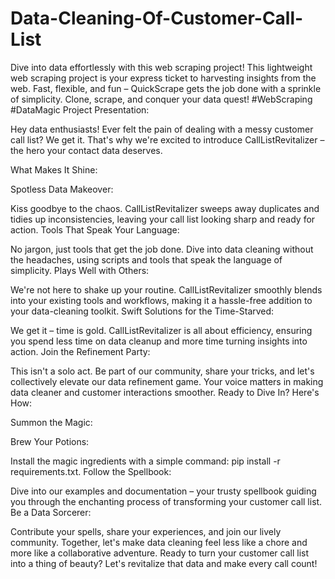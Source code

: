 # Data-Cleaning-Of-Customer-Call-List
Dive into data effortlessly with this web scraping project!  This lightweight web scraping project is your express ticket to harvesting insights from the web. Fast, flexible, and fun – QuickScrape gets the job done with a sprinkle of simplicity. Clone, scrape, and conquer your data quest!  #WebScraping #DataMagic
Project Presentation:

Hey data enthusiasts! Ever felt the pain of dealing with a messy customer call list? We get it. That's why we're excited to introduce CallListRevitalizer – the hero your contact data deserves.

What Makes It Shine:

Spotless Data Makeover:

Kiss goodbye to the chaos. CallListRevitalizer sweeps away duplicates and tidies up inconsistencies, leaving your call list looking sharp and ready for action.
Tools That Speak Your Language:

No jargon, just tools that get the job done. Dive into data cleaning without the headaches, using scripts and tools that speak the language of simplicity.
Plays Well with Others:

We're not here to shake up your routine. CallListRevitalizer smoothly blends into your existing tools and workflows, making it a hassle-free addition to your data-cleaning toolkit.
Swift Solutions for the Time-Starved:

We get it – time is gold. CallListRevitalizer is all about efficiency, ensuring you spend less time on data cleanup and more time turning insights into action.
Join the Refinement Party:

This isn't a solo act. Be part of our community, share your tricks, and let's collectively elevate our data refinement game. Your voice matters in making data cleaner and customer interactions smoother.
Ready to Dive In? Here's How:

Summon the Magic:


Brew Your Potions:

Install the magic ingredients with a simple command: pip install -r requirements.txt.
Follow the Spellbook:

Dive into our examples and documentation – your trusty spellbook guiding you through the enchanting process of transforming your customer call list.
Be a Data Sorcerer:

Contribute your spells, share your experiences, and join our lively community. Together, let's make data cleaning feel less like a chore and more like a collaborative adventure.
Ready to turn your customer call list into a thing of beauty? Let's revitalize that data and make every call count! 
